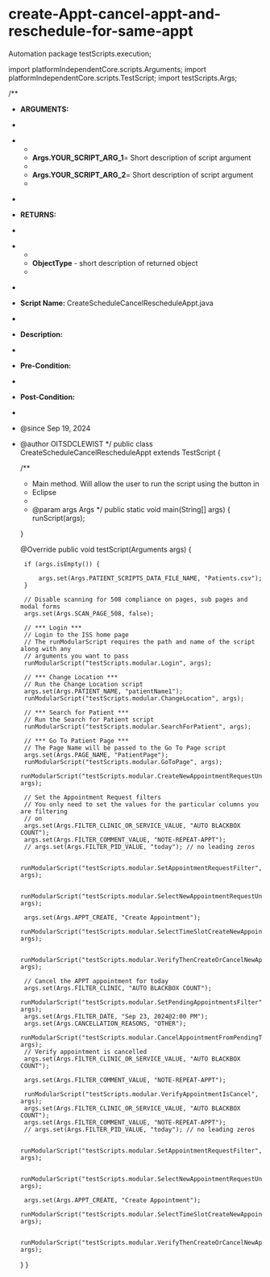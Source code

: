 # create-Appt-cancel-appt-and-reschedule-for-same-appt
Automation
package testScripts.execution;

import platformIndependentCore.scripts.Arguments;
import platformIndependentCore.scripts.TestScript;
import testScripts.Args;

/**
 * <b>ARGUMENTS: </b>
 * </p>
 * <ul>
 * <li><b>Args.YOUR_SCRIPT_ARG_1</b>= Short description of script argument</li>
 * <li><b>Args.YOUR_SCRIPT_ARG_2</b>= Short description of script argument</li>
 * </ul>
 * <p>
 * <b>RETURNS: </b>
 * </p>
 * <ul>
 * <li><b>ObjectType</b> - short description of returned object</li>
 * </ul>
 * <p>
 * <b>Script Name: </b> CreateScheduleCancelRescheduleAppt.java
 * <p>
 * <b>Description: </b>
 * <p>
 * <b>Pre-Condition: </b>
 * <p>
 * <b>Post-Condition: </b>
 *
 * @since Sep 19, 2024
 * @author OITSDCLEWIST
 */
public class CreateScheduleCancelRescheduleAppt extends TestScript {

	/**
	 * Main method. Will allow the user to run the script using the button in
	 * Eclipse
	 *
	 * @param args Args
	 */
	public static void main(String[] args) {
		runScript(args);

	}

	@Override
	public void testScript(Arguments args) {

		if (args.isEmpty()) {

			args.set(Args.PATIENT_SCRIPTS_DATA_FILE_NAME, "Patients.csv");
		}

		// Disable scanning for 508 compliance on pages, sub pages and modal forms
		args.set(Args.SCAN_PAGE_508, false);

		// *** Login ***
		// Login to the ISS home page
		// The runModularScript requires the path and name of the script along with any
		// arguments you want to pass
		runModularScript("testScripts.modular.Login", args);

		// *** Change Location ***
		// Run the Change Location script
		args.set(Args.PATIENT_NAME, "patientName1");
		runModularScript("testScripts.modular.ChangeLocation", args);

		// *** Search for Patient ***
		// Run the Search for Patient script
		runModularScript("testScripts.modular.SearchForPatient", args);

		// *** Go To Patient Page ***
		// The Page Name will be passed to the Go To Page script
		args.set(Args.PAGE_NAME, "PatientPage");
		runModularScript("testScripts.modular.GoToPage", args);
		runModularScript("testScripts.modular.CreateNewAppointmentRequestUniqueComment", args);

		// Set the Appointment Request filters
		// You only need to set the values for the particular columns you are filtering
		// on
		args.set(Args.FILTER_CLINIC_OR_SERVICE_VALUE, "AUTO BLACKBOX COUNT");
		args.set(Args.FILTER_COMMENT_VALUE, "NOTE-REPEAT-APPT");
		// args.set(Args.FILTER_PID_VALUE, "today"); // no leading zeros

		runModularScript("testScripts.modular.SetAppointmentRequestFilter", args);

		runModularScript("testScripts.modular.SelectNewAppointmentRequestUniqueComment", args);

		args.set(Args.APPT_CREATE, "Create Appointment");
		runModularScript("testScripts.modular.SelectTimeSlotCreateNewAppointmentUniqueComment", args);

		runModularScript("testScripts.modular.VerifyThenCreateOrCancelNewAppointment", args);

		// Cancel the APPT appointment for today
		args.set(Args.FILTER_CLINIC, "AUTO BLACKBOX COUNT");
		runModularScript("testScripts.modular.SetPendingAppointmentsFilter", args);
		args.set(Args.FILTER_DATE, "Sep 23, 2024@2:00 PM");
		args.set(Args.CANCELLATION_REASONS, "OTHER");
		runModularScript("testScripts.modular.CancelAppointmentFromPendingTable", args);
		// Verify appointment is cancelled
		args.set(Args.FILTER_CLINIC_OR_SERVICE_VALUE, "AUTO BLACKBOX COUNT");

		args.set(Args.FILTER_COMMENT_VALUE, "NOTE-REPEAT-APPT");

		runModularScript("testScripts.modular.VerifyAppointmentIsCancel", args);
		args.set(Args.FILTER_CLINIC_OR_SERVICE_VALUE, "AUTO BLACKBOX COUNT");
		args.set(Args.FILTER_COMMENT_VALUE, "NOTE-REPEAT-APPT");
		// args.set(Args.FILTER_PID_VALUE, "today"); // no leading zeros

		runModularScript("testScripts.modular.SetAppointmentRequestFilter", args);

		runModularScript("testScripts.modular.SelectNewAppointmentRequestUniqueComment", args);

		args.set(Args.APPT_CREATE, "Create Appointment");
		runModularScript("testScripts.modular.SelectTimeSlotCreateNewAppointmentUniqueComment", args);

		runModularScript("testScripts.modular.VerifyThenCreateOrCancelNewAppointment", args);

	}
}
